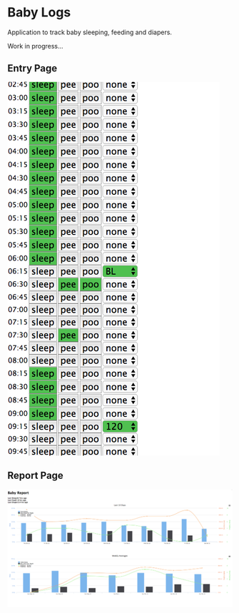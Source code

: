 # Baby Logs
Application to track baby sleeping, feeding and diapers.

Work in progress...

## Entry Page
![Alt text](/docs/EntryPage.png)

## Report Page
![Alt text](/docs/ReportPage.png)
